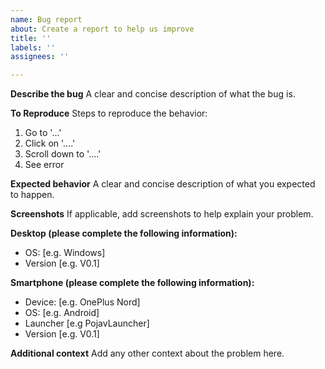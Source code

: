 ```yaml
---
name: Bug report
about: Create a report to help us improve
title: ''
labels: ''
assignees: ''

---
```


**Describe the bug**
A clear and concise description of what the bug is.

**To Reproduce**
Steps to reproduce the behavior:
1. Go to '...'
2. Click on '....'
3. Scroll down to '....'
4. See error

**Expected behavior**
A clear and concise description of what you expected to happen.

**Screenshots**
If applicable, add screenshots to help explain your problem.

**Desktop (please complete the following information):**
 - OS: [e.g. Windows]
 - Version [e.g. V0.1]

**Smartphone (please complete the following information):**
 - Device: [e.g. OnePlus Nord]
 - OS: [e.g. Android]
 - Launcher [e.g PojavLauncher]
 - Version [e.g. V0.1]

**Additional context**
Add any other context about the problem here.
